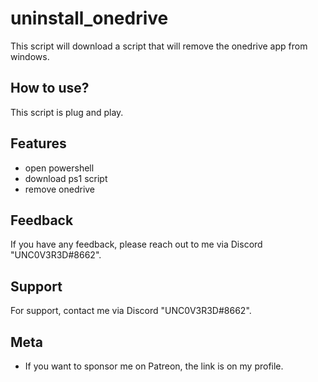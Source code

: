 
# uninstall_onedrive
This script will download a script that will remove the onedrive app from windows.

## How to use?

This script is plug and play.


## Features

- open powershell 
- download ps1 script
- remove onedrive


## Feedback

If you have any feedback, please reach out to me via Discord "UNC0V3R3D#8662".






## Support

For support, contact me via  Discord "UNC0V3R3D#8662".


## Meta


- If you want to sponsor me on Patreon, the link is on my profile.


